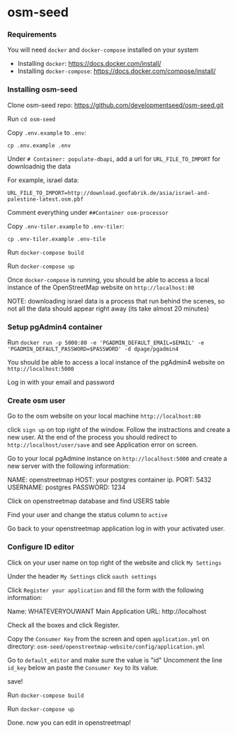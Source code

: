 # osm-seed

### Requirements

You will need `docker` and `docker-compose` installed on your system

  - Installing `docker`: https://docs.docker.com/install/
  - Installing `docker-compose`: https://docs.docker.com/compose/install/

### Installing osm-seed

Clone osm-seed repo: https://github.com/developmentseed/osm-seed.git

Run `cd osm-seed`

Copy `.env.example` to `.env`: 

`cp .env.example .env`

Under `# Container: populate-dbapi`, add a url for `URL_FILE_TO_IMPORT` for downloadnig the data

For example, israel data: 

`URL_FILE_TO_IMPORT=http://download.geofabrik.de/asia/israel-and-palestine-latest.osm.pbf`

Comment everything under  `##Container osm-processor`

Copy `.env-tiler.example` to `.env-tiler`: 

`cp .env-tiler.example .env-tile`

Run `docker-compose build`

Run `docker-compose up`

Once `docker-compose` is running, you should be able to access a local instance of the OpenStreetMap website on `http://localhost:80`

NOTE: downloading israel data is a process that run behind the scenes, so not all the data should appear right away (its take almost 20 minutes)

### Setup pgAdmin4 container

Run `docker run -p 5000:80 -e 'PGADMIN_DEFAULT_EMAIL=$EMAIL' -e 'PGADMIN_DEFAULT_PASSWORD=$PASSWORD' -d dpage/pgadmin4`

You should be able to access a local instance of the pgAdmin4 website on `http://localhost:5000`

Log in with your email and password

### Create osm user

Go to the osm website on your local machine `http://localhost:80`

click `sign up` on top right of the window. Follow the instractions and create a new user. At the end of the process you should redirect to `http://localhost/user/save` and see Application error on screen.

Go to your local pgAdmine instance on `http://localhost:5000` and create a new server with the following information:

NAME: openstreetmap
HOST: your postgres container ip.
PORT: 5432
USERNAME: postgres
PASSWORD: 1234 

Click on openstreetmap database and find USERS table

Find your user and change the status column to `active`

Go back to your openstreetmap application log in with your activated user.

### Configure ID editor

Click on your user name on top right of the website and click `My Settings`

Under the header `My Settings` click `oauth settings`

Click `Register your application` and fill the form with the following information:

Name: WHATEVERYOUWANT
Main Application URL: http://localhost

Check all the boxes and click Register.

Copy the `Consumer Key` from the screen and open `application.yml` on directory: `osm-seed/openstreetmap-website/config/application.yml`

Go to `default_editor` and make sure the value is "id"
Uncomment the line `id_key` below an paste the `Consumer Key` to its value.

save!

Run `docker-compose build`

Run `docker-compose up`

Done. now you can edit in openstreetmap!